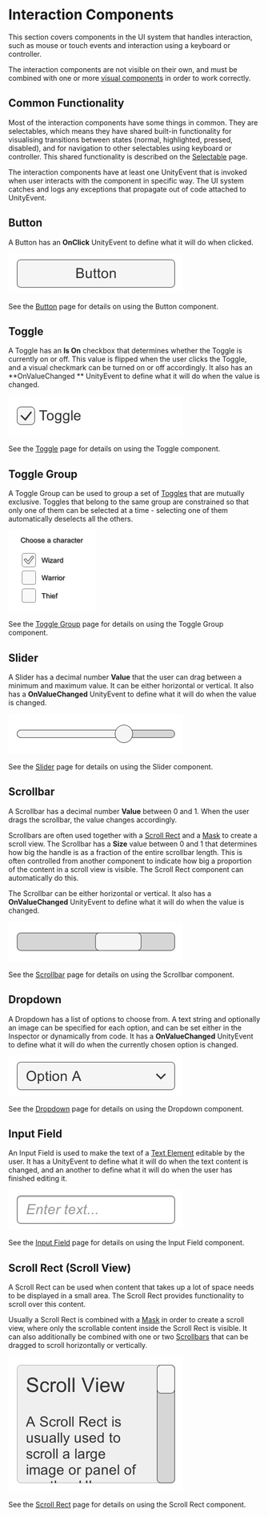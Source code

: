 # Interaction Components

This section covers components in the UI system that handles interaction, such as mouse or touch events and interaction
using a keyboard or controller.

The interaction components are not visible on their own, and must be combined with one or
more [visual components](UIVisualComponents.md) in order to work correctly.

## Common Functionality

Most of the interaction components have some things in common. They are selectables, which means they have shared
built-in functionality for visualising transitions between states (normal, highlighted, pressed, disabled), and for
navigation to other selectables using keyboard or controller. This shared functionality is described on
the [Selectable](script-Selectable.md) page.

The interaction components have at least one UnityEvent that is invoked when user interacts with the component in
specific way. The UI system catches and logs any exceptions that propagate out of code attached to UnityEvent.

## Button

A Button has an **OnClick** UnityEvent to define what it will do when clicked.

![](images/UI_ButtonExample.png)

See the [Button](script-Button.md) page for details on using the Button component.

## Toggle

A Toggle has an **Is On** checkbox that determines whether the Toggle is currently on or off. This value is flipped when
the user clicks the Toggle, and a visual checkmark can be turned on or off accordingly. It also has an **OnValueChanged
** UnityEvent to define what it will do when the value is changed.

![](images/UI_ToggleExample.png)

See the [Toggle](script-Toggle.md) page for details on using the Toggle component.

## Toggle Group

A Toggle Group can be used to group a set of [Toggles](script-Toggle.md) that are mutually exclusive. Toggles that
belong to the same group are constrained so that only one of them can be selected at a time - selecting one of them
automatically deselects all the others.

![](images/UI_ToggleGroupExample.png)

See the [Toggle Group](script-ToggleGroup.md) page for details on using the Toggle Group component.

## Slider

A Slider has a decimal number **Value** that the user can drag between a minimum and maximum value. It can be either
horizontal or vertical. It also has a **OnValueChanged** UnityEvent to define what it will do when the value is changed.

![](images/UI_SliderExample.png)

See the [Slider](script-Slider.md) page for details on using the Slider component.

## Scrollbar

A Scrollbar has a decimal number **Value** between 0 and 1. When the user drags the scrollbar, the value changes
accordingly.

Scrollbars are often used together with a [Scroll Rect](script-ScrollRect.md) and a [Mask](script-Mask.md) to create a
scroll view. The Scrollbar has a **Size** value between 0 and 1 that determines how big the handle is as a fraction of
the entire scrollbar length. This is often controlled from another component to indicate how big a proportion of the
content in a scroll view is visible. The Scroll Rect component can automatically do this.

The Scrollbar can be either horizontal or vertical. It also has a **OnValueChanged** UnityEvent to define what it will
do when the value is changed.

![](images/UI_ScrollbarExample.png)

See the [Scrollbar](script-Scrollbar.md) page for details on using the Scrollbar component.

## Dropdown

A Dropdown has a list of options to choose from. A text string and optionally an image can be specified for each option,
and can be set either in the Inspector or dynamically from code. It has a **OnValueChanged** UnityEvent to define what
it will do when the currently chosen option is changed.

![](images/UI_DropdownExample.png)

See the [Dropdown](script-Dropdown.md) page for details on using the Dropdown component.

## Input Field

An Input Field is used to make the text of a [Text Element](script-Text.md) editable by the user. It has a UnityEvent to
define what it will do when the text content is changed, and an another to define what it will do when the user has
finished editing it.

![](images/UI_InputFieldExample.png)

See the [Input Field](script-InputField.md) page for details on using the Input Field component.

## Scroll Rect (Scroll View)

A Scroll Rect can be used when content that takes up a lot of space needs to be displayed in a small area. The Scroll
Rect provides functionality to scroll over this content.

Usually a Scroll Rect is combined with a [Mask](script-Mask.md) in order to create a scroll view, where only the
scrollable content inside the Scroll Rect is visible. It can also additionally be combined with one or
two [Scrollbars](script-Scrollbar.md) that can be dragged to scroll horizontally or vertically.

![](images/UI_ScrollRectExample.png)

See the [Scroll Rect](script-ScrollRect.md) page for details on using the Scroll Rect component.
